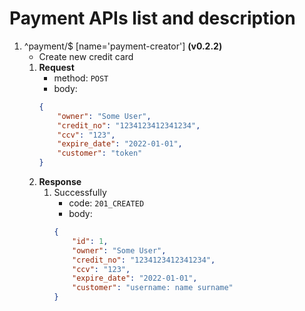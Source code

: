 # Payment APIs list and description

1. ^payment/$ [name='payment-creator'] **(v0.2.2)**
    - Create new credit card
    1. **Request**
        - method: `POST`
        - body:
        ```json
        {
            "owner": "Some User",
            "credit_no": "1234123412341234",
            "ccv": "123",
            "expire_date": "2022-01-01",
            "customer": "token"
        }
        ```
    2. **Response**
        1. Successfully
            - code: `201_CREATED`
            - body:
            ```json
            {
                "id": 1,
                "owner": "Some User",
                "credit_no": "1234123412341234",
                "ccv": "123",
                "expire_date": "2022-01-01",
                "customer": "username: name surname"
            }
            ```
